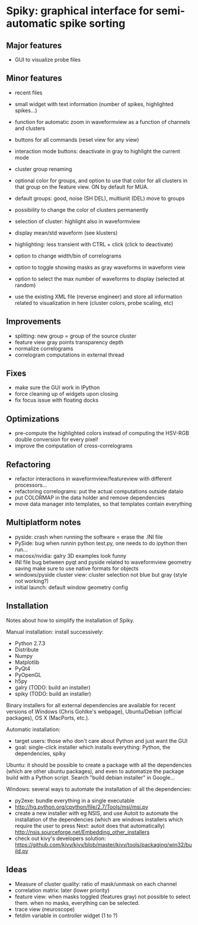 Spiky: graphical interface for semi-automatic spike sorting
===========================================================

Major features
--------------

  * GUI to visualize probe files
  

Minor features
--------------
  
  * recent files
  * small widget with text information (number of spikes, highlighted spikes...)
  * function for automatic zoom in waveformview as a function of
    channels and clusters
    
  * buttons for all commands (reset view for any view)
  * interaction mode buttons: deactivate in gray to highlight the current mode
  
  * cluster group renaming
  * optional color for groups, and option to use that color for all clusters
    in that group on the feature view. ON by default for MUA.
  * default groups: good, noise (SH DEL), multiunit (DEL) move to groups
  * possibility to change the color of clusters permanently
  
  * selection of cluster: highlight also in waveformview
  * display mean/std waveform (see klusters)
  * highlighting: less transient with CTRL + click (click to deactivate)
  * option to change width/bin of correlograms
  * option to toggle showing masks as gray waveforms in waveform view
  * option to select the max number of waveforms to display (selected at
    random)
  * use the existing XML file (reverse engineer) and store all information
    related to visualization in here (cluster colors, probe scaling, etc)


Improvements
------------

  * splitting: new group = group of the source cluster
  * feature view gray points transparency depth
  * normalize correlograms
  * correlogram computations in external thread


Fixes
-----

  * make sure the GUI work in IPython
  * force cleaning up of widgets upon closing
  * fix focus issue with floating docks

  
Optimizations
-------------

  * pre-compute the highlighted colors instead of computing the HSV-RGB double
    conversion for every pixel!
  * improve the computation of cross-correlograms
  
  
Refactoring
-----------

  * refactor interactions in waveformview/featureview with different
    processors...
  * refactoring correlograms: put the actual computations outside dataio
  * put COLORMAP in the data holder and remove dependencies 
  * move data manager into templates, so that templates contain everything


Multiplatform notes
-------------------

  * pyside: crash when running the software = erase the .INI file
  * PySide: bug when runnin python test.py, one needs to do ipython then run...
  * macosx/nvidia: galry 3D examples look funny
  * INI file bug between pyqt and pyside related to waveformview geometry saving
    make sure to use native formats for objects
  * windows/pyside cluster view: cluster selection not blue but gray (style not working?)
  * initial launch: default window geometry config


Installation
------------

Notes about how to simplify the installation of Spiky.

Manual installation: install successively:

  * Python 2.7.3
  * Distribute
  * Numpy 
  * Matplotlib
  * PyQt4
  * PyOpenGL
  * h5py
  * galry (TODO: build an installer)
  * spiky (TODO: build an installer)
  
Binary installers for all external dependencies are available for recent
versions of Windows (Chris Gohlke's webpage), Ubuntu/Debian (official
packages), OS X (MacPorts, etc.).

Automatic installation:
  
  * target users: those who don't care about Python and just want the GUI
  * goal: single-click installer which installs everything: Python, the 
    dependencies, spiky
    
Ubuntu: it should be possible to create a package with all the dependencies
(which are other ubuntu packages), and even to automatize the package build
with a Python script. Search "build debian installer" in Google...

Windows: several ways to automate the installation of all the dependencies:

  * py2exe: bundle everything in a single executable
  * http://hg.python.org/cpython/file/2.7/Tools/msi/msi.py
  * create a new installer with eg NSIS, and use Autoit to automate the 
    installation of the dependencies (which are windows installers which
    require the user to press Next: autoit does that automatically)
    http://nsis.sourceforge.net/Embedding_other_installers
  * check out kivy's developers solution:
    https://github.com/kivy/kivy/blob/master/kivy/tools/packaging/win32/build.py
  
  
Ideas
-----
  
  * Measure of cluster quality: ratio of mask/unmask on each channel
  * correlation matrix: later (lower priority)
  * feature view: when masks toggled (features gray) not possible to select
    them. when no masks, everything can be selected.
  * trace view (neuroscope)
  * fetdim variable in controller widget (1 to ?)

